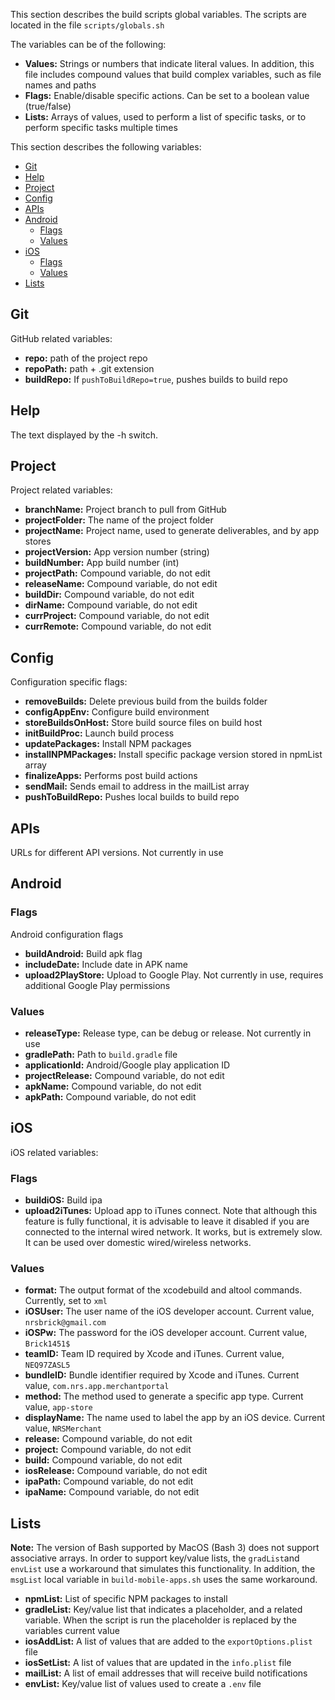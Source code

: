 This section describes the build scripts global variables. The scripts are located in the file ```scripts/globals.sh```

The variables can be of the following:
* **Values:** Strings or numbers that indicate literal values. In addition, this file includes compound values that build complex variables, such as file names and paths
* **Flags:** Enable/disable specific actions. Can be set to a boolean value (true/false)   
* **Lists:** Arrays of values, used to perform a list of specific tasks, or to perform specific tasks multiple times

This section describes the following variables:
<!-- TOC -->

- [Git](#git)
- [Help](#help)
- [Project](#project)
- [Config](#config)
- [APIs](#apis)
- [Android](#android)
	- [Flags](#flags)
	- [Values](#values)
- [iOS](#ios)
	- [Flags](#flags-1)
	- [Values](#values-1)
- [Lists](#lists)

<!-- /TOC -->

## Git
GitHub related variables:
* **repo:** path of the project repo
* **repoPath:** path + .git extension
* **buildRepo:** If ```pushToBuildRepo=true```, pushes builds to build repo

## Help
The text displayed by the -h switch.

## Project
Project related variables:
* **branchName:** Project branch to pull from GitHub
* **projectFolder:** The name of the project folder
* **projectName:** Project name, used to generate deliverables, and by app stores
* **projectVersion:** App version number (string)
* **buildNumber:** App build number (int)
* **projectPath:** Compound variable, do not edit
* **releaseName:** Compound variable, do not edit
* **buildDir:** Compound variable, do not edit
* **dirName:** Compound variable, do not edit
* **currProject:** Compound variable, do not edit
* **currRemote:** Compound variable, do not edit

## Config
Configuration specific flags:
* **removeBuilds:** Delete previous build from the builds folder
* **configAppEnv:** Configure build environment
* **storeBuildsOnHost:** Store build source files on build host
* **initBuildProc:** Launch build process
* **updatePackages:** Install NPM packages
* **installNPMPackages:** Install specific package version stored in npmList array
* **finalizeApps:** Performs post build actions 
* **sendMail:** Sends email to address in the mailList array
* **pushToBuildRepo:** Pushes local builds to build repo

## APIs
URLs for different API versions. Not currently in use

## Android

### Flags
Android configuration flags
* **buildAndroid:** Build apk flag
* **includeDate:** Include date in APK name
* **upload2PlayStore:** Upload to Google Play. Not currently in use, requires additional Google Play permissions

### Values
* **releaseType:** Release type, can be debug or release. Not currently in use
* **gradlePath:** Path to ```build.gradle``` file
* **applicationId:** Android/Google play application ID
* **projectRelease:** Compound variable, do not edit
* **apkName:** Compound variable, do not edit
* **apkPath:** Compound variable, do not edit

## iOS
iOS related variables:

### Flags
* **buildiOS:** Build ipa
* **upload2iTunes:** Upload app to iTunes connect. Note that although this feature is fully functional, it is advisable to leave it disabled if you are connected to the internal wired network. It works, but is extremely slow. It can be used over domestic wired/wireless networks.

### Values
* **format:**  The output format of the xcodebuild and altool commands. Currently, set to ```xml```
* **iOSUser:** The user name of the iOS developer account. Current value, ```nrsbrick@gmail.com```
* **iOSPw:** The password for the iOS developer account. Current value, ```Brick1451$```
* **teamID:** Team ID required by Xcode and iTunes. Current value, ```NEQ97ZASL5```
* **bundleID:** Bundle identifier required by Xcode and iTunes. Current value, ```com.nrs.app.merchantportal```
* **method:** The method used to generate a specific app type. Current value, ```app-store```
* **displayName:** The name used to label the app by an iOS device. Current value, ```NRSMerchant```
* **release:** Compound variable, do not edit
* **project:** Compound variable, do not edit
* **build:** Compound variable, do not edit
* **iosRelease:** Compound variable, do not edit
* **ipaPath:** Compound variable, do not edit
* **ipaName:** Compound variable, do not edit

## Lists
**Note:** The version of Bash supported by MacOS (Bash 3) does not support associative arrays. In order to support key/value lists, the ```gradList```and ```envList``` use a workaround that simulates this functionality. In addition, the ```msgList``` local variable in ```build-mobile-apps.sh``` uses the same workaround.
* **npmList:** List of specific NPM packages to install
* **gradleList:** Key/value list that indicates a placeholder, and a related variable. When the script is run the placeholder is replaced by the variables current value
* **iosAddList:** A list of values that are added to the ```exportOptions.plist``` file
* **iosSetList:** A list of values that are updated in the ```info.plist``` file
* **mailList:** A list of email addresses that will receive build notifications
* **envList:** Key/value list of values used to create a ```.env``` file